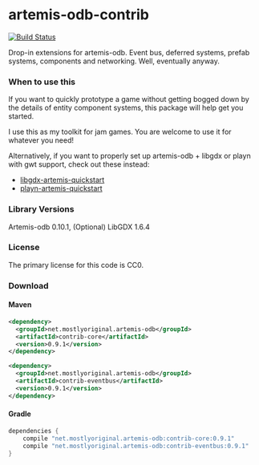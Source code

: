 artemis-odb-contrib
===================

[![Build Status](https://travis-ci.org/DaanVanYperen/artemis-odb-contrib.svg)](https://travis-ci.org/DaanVanYperen/artemis-odb-contrib)

Drop-in extensions for artemis-odb. Event bus, deferred systems, prefab
systems, components and networking. Well, eventually anyway.

### When to use this
If you want to quickly prototype a game without getting bogged down by the
details of entity component systems, this package will help get you started.

I use this as my toolkit for jam games. You are welcome to use it for whatever you need!

Alternatively, if you want to properly set up artemis-odb + libgdx or playn 
with gwt support, check out these instead:
- [libgdx-artemis-quickstart](https://github.com/DaanVanYperen/libgdx-artemis-quickstart)
- [playn-artemis-quickstart](https://github.com/DaanVanYperen/playn-artemis-quickstart)

### Library Versions
Artemis-odb 0.10.1, (Optional) LibGDX 1.6.4

### License
The primary license for this code is CC0.

### Download

#### Maven

```xml
<dependency>
  <groupId>net.mostlyoriginal.artemis-odb</groupId>
  <artifactId>contrib-core</artifactId>
  <version>0.9.1</version>
</dependency>

<dependency>
  <groupId>net.mostlyoriginal.artemis-odb</groupId>
  <artifactId>contrib-eventbus</artifactId>
  <version>0.9.1</version>
</dependency>
```

#### Gradle

```groovy
dependencies { 
    compile "net.mostlyoriginal.artemis-odb:contrib-core:0.9.1"
    compile "net.mostlyoriginal.artemis-odb:contrib-eventbus:0.9.1"
}
```
